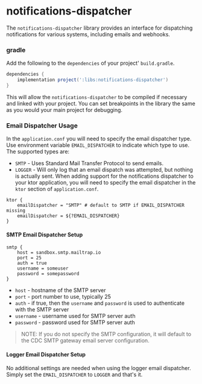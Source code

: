 # notifications-dispatcher
The `notifications-dispatcher` library provides an interface for dispatching notifications for various systems, including emails and webhooks.

### gradle
Add the following to the `dependencies` of your project' `build.gradle`.
```groovy
dependencies {
    implementation project(':libs:notifications-dispatcher')
}
```
This will allow the `notifications-dispatcher` to be compiled if necessary and linked with your project.  You can set breakpoints in the library the same as you would your main project for debugging.

### Email Dispatcher Usage
In the `application.conf` you will need to specify the email dispatcher type. Use environment variable
`EMAIL_DISPATCHER` to indicate which type to use. The supported types are:
- `SMTP` - Uses Standard Mail Transfer Protocol to send emails.
- `LOGGER` - Will only log that an email dispatch was attempted, but nothing is actually sent.
When adding support for the notifications dispatcher to your ktor application, you will need to specify the email dispatcher in the `ktor` section of `application.conf`.
```
ktor {
    emailDispatcher = "SMTP" # default to SMTP if EMAIL_DISPATCHER missing
    emailDispatcher = ${?EMAIL_DISPATCHER}
}
```

#### SMTP Email Dispatcher Setup
```
smtp {
    host = sandbox.smtp.mailtrap.io
    port = 25
    auth = true
    username = someuser
    password = somepassword
}
```
- `host` - hostname of the SMTP server
- `port` - port number to use, typically 25
- `auth` - if true, then the `username` and `password` is used to authenticate with the SMTP server
- `username` - username used for SMTP server auth
- `password` - password used for SMTP server auth
> NOTE: If you do not specify the SMTP configuration, it will default to the CDC SMTP gateway email server configuration. 

#### Logger Email Dispatcher Setup
No additional settings are needed when using the logger email dispatcher.  Simply set the `EMAIL_DISPATCHER` to `LOGGER` and that's it.